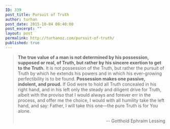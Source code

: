 ```yaml
---
ID: 339
post_title: Pursuit of Truth
author: turhan
post_date: 2015-10-04 08:40:00
post_excerpt: ""
layout: post
permalink: http://turhanoz.com/pursuit-of-truth/
published: true
---
```

> **The true value of a man is not determined by his possession, supposed or real, of Truth, but rather by his sincere exertion to get to the Truth.** It is not possession of the Truth, but rather the pursuit of Truth by which he extends his powers and in which his ever-growing perfectibility is to be found. **Possession makes one passive, indolent, and proud.** If God were to hold all Truth concealed in his right hand, and in his left only the steady and diligent drive for Truth, albeit with the proviso that I would always and forever err in the process, and offer me the choice, I would with all humility take the left hand, and say: Father, I will take this one—the pure Truth is for You alone.<p style="text-align: right;">
   -- Gotthold Ephraim Lessing
</p>